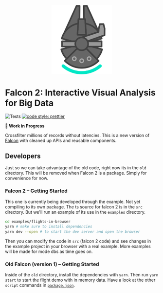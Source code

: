 <p align="center">
  <img src="logo/logo.png" width="200">
</p>

# Falcon 2: Interactive Visual Analysis for Big Data

![Tests](https://github.com/cmudig/falcon/workflows/Node.js%20CI/badge.svg)
[![code style: prettier](https://img.shields.io/badge/code_style-prettier-ff69b4.svg?style=rounded)](https://github.com/prettier/prettier)

**🚧 Work in Progress**

Crossfilter millions of records without latencies. This is a new version of [Falcon](https://github.com/vega/falcon) with cleaned up APIs and reusable components.

## Developers

Just so we can take advantage of the old code, right now its in the `old` directory. This will be removed when Falcon 2 is a package. Simply for convenience for now.

### Falcon 2 – Getting Started

This one is currently being developed through the example. Not yet compiling to its own package. The ts source for falcon 2 is in the `src` directory. But we'll run an example of its use in the `examples` directory.

```bash
cd examples/flights-in-browser
yarn # make sure to install dependencies
yarn dev --open # to start the dev server and open the browser
```

Then you can modify the code in `src` (falcon 2 code) and see changes in the example project in your browser with a real example. More examples will be made for mode dbs as time goes on.

### Old Falcon (version 1) – Getting Started

Inside of the `old` directory, install the dependencies with `yarn`. Then run `yarn start` to start the flight demo with in memory data. Have a look at the other `script` commands in [`package.json`](https://github.com/vega/falcon/blob/master/package.json).
